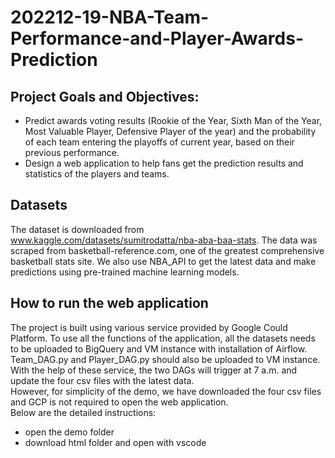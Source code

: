 # 202212-19-NBA-Team-Performance-and-Player-Awards-Prediction

## Project Goals and Objectives:
- Predict awards voting results (Rookie of the Year, Sixth Man of the Year, Most Valuable Player, Defensive Player of the year) and the probability of each team entering the playoffs of current year, based on their previous performance.
- Design a web application to help fans get the prediction results and statistics of the players and teams.

## Datasets
The dataset is downloaded from www.kaggle.com/datasets/sumitrodatta/nba-aba-baa-stats. The data was scraped from basketball-reference.com, one of the greatest comprehensive basketball stats site. We also use NBA_API to get the latest data and make predictions using pre-trained machine learning models.

## How to run the web application
The project is built using various service provided by Google Could Platform. To use all the functions of the application, all the datasets needs to be uploaded to BigQuery and VM instance with installation of Airflow. Team_DAG.py and Player_DAG.py should also be uploaded to VM instance. With the help of these service, the two DAGs will trigger at 7 a.m. and update the four csv files with the latest data. \
However, for simplicity of the demo, we have downloaded the four csv files and GCP is not required to open the web application. \
Below are the detailed instructions:
- open the demo folder
- download html folder and open with vscode

